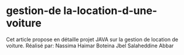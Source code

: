 # gestion-de la-location-d-une-voiture
Cet article propose en détaille projet JAVA sur la gestion de location de voiture.
Réalisé par:
Nassima Haimar
Boteina Jbel
Salaheddine Abbar
